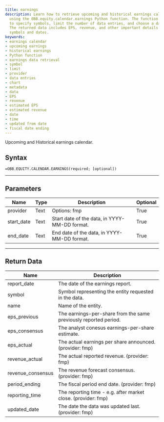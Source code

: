 ```yaml
---
title: earnings
description: Learn how to retrieve upcoming and historical earnings calendar data
  using the OBB.equity.calendar.earnings Python function. The function allows you
  to specify symbols, limit the number of data entries, and choose a data provider.
  The returned data includes EPS, revenue, and other important details for the specified
  symbols and dates.
keywords: 
- earnings calendar
- upcoming earnings
- historical earnings
- Python function
- earnings data retrieval
- symbol
- limit
- provider
- data entries
- chart
- metadata
- data
- EPS
- revenue
- estimated EPS
- estimated revenue
- date
- time
- updated from date
- fiscal date ending
---
```


<!-- markdownlint-disable MD041 -->

Upcoming and Historical earnings calendar.

## Syntax

```excel wordwrap
=OBB.EQUITY.CALENDAR.EARNINGS(required; [optional])
```

---

## Parameters

| Name | Type | Description | Optional |
| ---- | ---- | ----------- | -------- |
| provider | Text | Options: fmp | True |
| start_date | Text | Start date of the data, in YYYY-MM-DD format. | True |
| end_date | Text | End date of the data, in YYYY-MM-DD format. | True |

---

## Return Data

| Name | Description |
| ---- | ----------- |
| report_date | The date of the earnings report.  |
| symbol | Symbol representing the entity requested in the data.  |
| name | Name of the entity.  |
| eps_previous | The earnings-per-share from the same previously reported period.  |
| eps_consensus | The analyst conesus earnings-per-share estimate.  |
| eps_actual | The actual earnings per share announced. (provider: fmp) |
| revenue_actual | The actual reported revenue. (provider: fmp) |
| revenue_consensus | The revenue forecast consensus. (provider: fmp) |
| period_ending | The fiscal period end date. (provider: fmp) |
| reporting_time | The reporting time - e.g. after market close. (provider: fmp) |
| updated_date | The date the data was updated last. (provider: fmp) |
